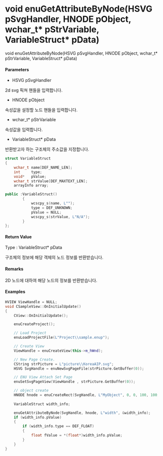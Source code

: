 # void enuGetAttributeByNode\(HSVG pSvgHandler, HNODE pObject, wchar\_t\* pStrVariable, VariableStruct\* pData\)

void enuGetAttributeByNode\(HSVG pSvgHandler, HNODE pObject, wchar\_t\* pStrVariable, VariableStruct\* pData\)

#### Parameters

* HSVG pSvgHandler

2d svg 픽쳐 핸들을 입력합니다.

* HNODE pObject

속성값을 설정할 노드 핸들을 입력합니다.

* wchar\_t\* pStrVariable

속성값을 입력합니다.

* VariableStruct\* pData

반환받고자 하는 구조체의 주소값을 지정합니다.

```cpp
struct VariableStruct
{
    wchar_t name[DEF_NAME_LEN];
    int     type;
    void*   pValue;
    wchar_t strValue[DEF_MAXTEXT_LEN];
    arrayInfo array;

public :VariableStruct()
        {
            wcscpy_s(name, L"");            
            type = DEF_UNKNOWN;
            pValue = NULL;
            wcscpy_s(strValue, L"N/A");
        }
};
```

#### Return Value

Type : VariableStruct\* pData

구조체의 정보에 해당 객체의 노드 정보를 반환받습니다.

#### Remarks

2D 노드에 대하여 해당 노드의 정보를 반환받습니다.

#### Examples

```cpp
HVIEW ViewHandle = NULL; 
void CSampleView::OnInitialUpdate() 
{ 
    CView::OnInitialUpdate(); 

    enuCreateProject(); 

    // Load Project
    enuLoadProjectFile(L"Project\\sample.enup"); 

    // Create View
    ViewHandle = enuCreateView(this->m_hWnd); 

    // New Page Create. 
    CString strPicture = L"picture\\KoreaAIP.svg"; 
    HSVG SvgHandle = enuNewSvgPageFile(strPicture.GetBuffer(0)); 

    // ENU View Attach Set Page 
    enuSetSvgPageView(ViewHandle , strPicture.GetBuffer(0)); 

    // object create
    HNODE hnode = enuCreateRect(SvgHandle, L"MyObject", 0, 0, 100, 100, 0, 0);
    
    VariableStruct width_info;

    enuGetAttributeByNode(SvgHandle, hnode, L"width", &width_info);
    if (width_info.pValue)
    {
        if (width_info.type == DEF_FLOAT)
        {
            float fValue = *(float*)width_info.pValue;
        }
    }
}
```



